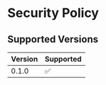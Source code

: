 # Security Policy

## Supported Versions

| Version | Supported          |
| ------- | ------------------ |
| 0.1.0   | :white_check_mark: |
